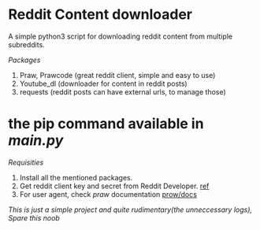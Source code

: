 # Reddit Content downloader
A simple python3 script for downloading reddit content from multiple subreddits.

*Packages*

1. Praw, Prawcode (great reddit client, simple and easy to use)
2. Youtube_dl (downloader for content in reddit posts)
3. requests (reddit posts can have external urls, to manage those)
# the pip command available in *main.py*

*Requisities*
1. Install all the mentioned packages.
2. Get reddit client key and secret from Reddit Developer. [ref](https://www.reddit.com/prefs/apps/)
3. For user agent, check *praw* documentation [prow/docs](https://praw.readthedocs.io/en/stable/getting_started/authentication.html)

*This is just a simple project and quite rudimentary(the unneccessary logs), Spare this noob*
